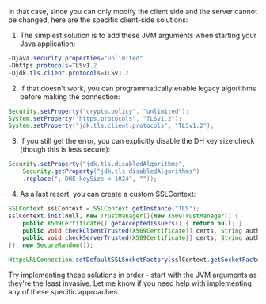 In that case, since you can only modify the client side and the server cannot be changed, here are the specific client-side solutions:

1. The simplest solution is to add these JVM arguments when starting your Java application:
```java
-Djava.security.properties="unlimited"
-Dhttps.protocols=TLSv1.2
-Djdk.tls.client.protocols=TLSv1.2
```

2. If that doesn't work, you can programmatically enable legacy algorithms before making the connection:
```java
Security.setProperty("crypto.policy", "unlimited");
System.setProperty("https.protocols", "TLSv1.2");
System.setProperty("jdk.tls.client.protocols", "TLSv1.2");
```

3. If you still get the error, you can explicitly disable the DH key size check (though this is less secure):
```java
Security.setProperty("jdk.tls.disabledAlgorithms", 
    Security.getProperty("jdk.tls.disabledAlgorithms")
    .replace(", DHE keySize < 1024", ""));
```

4. As a last resort, you can create a custom SSLContext:
```java
SSLContext sslContext = SSLContext.getInstance("TLS");
sslContext.init(null, new TrustManager[]{new X509TrustManager() {
    public X509Certificate[] getAcceptedIssuers() { return null; }
    public void checkClientTrusted(X509Certificate[] certs, String authType) { }
    public void checkServerTrusted(X509Certificate[] certs, String authType) { }
}}, new SecureRandom());

HttpsURLConnection.setDefaultSSLSocketFactory(sslContext.getSocketFactory());
```

Try implementing these solutions in order - start with the JVM arguments as they're the least invasive. Let me know if you need help with implementing any of these specific approaches.
